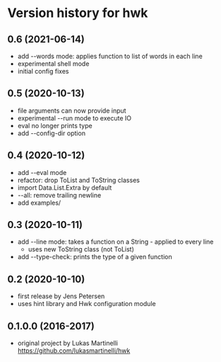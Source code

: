 # Version history for hwk

## 0.6 (2021-06-14)
- add --words mode: applies function to list of words in each line
- experimental shell mode
- initial config fixes

## 0.5 (2020-10-13)
- file arguments can now provide input
- experimental --run mode to execute IO
- eval no longer prints type
- add --config-dir option

## 0.4 (2020-10-12)
- add --eval mode
- refactor: drop ToList and ToString classes
- import Data.List.Extra by default
- --all: remove trailing newline
- add examples/

## 0.3 (2020-10-11)
- add --line mode: takes a function on a String - applied to every line
  - uses new ToString class (not ToList)
- add --type-check: prints the type of a given function

## 0.2 (2020-10-10)
- first release by Jens Petersen
- uses hint library and Hwk configuration module

## 0.1.0.0 (2016-2017)
- original project by Lukas Martinelli
  https://github.com/lukasmartinelli/hwk
